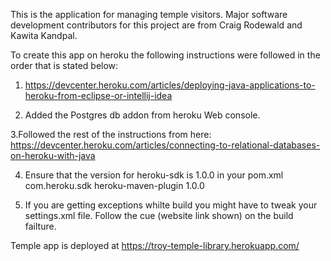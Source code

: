 This is the application for managing temple visitors. Major software development contributors for this project are from Craig Rodewald and Kawita Kandpal.

To create this app on heroku the following instructions were followed in the order that is stated below:


1. https://devcenter.heroku.com/articles/deploying-java-applications-to-heroku-from-eclipse-or-intellij-idea

2. Added the Postgres db addon from heroku Web console.

3.Followed the rest of the instructions from here: https://devcenter.heroku.com/articles/connecting-to-relational-databases-on-heroku-with-java

4. Ensure that the version for heroku-sdk is 1.0.0 in your pom.xml
<groupId>com.heroku.sdk</groupId>
<artifactId>heroku-maven-plugin</artifactId>
<version>1.0.0</version>

5. If you are getting exceptions whilte build you might have to tweak your settings.xml file. Follow the cue (website link shown) on the build failture.

Temple app is deployed at https://troy-temple-library.herokuapp.com/
